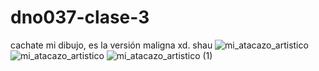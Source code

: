 # dno037-clase-3
cachate mi dibujo, es la versión maligna xd. shau
![mi_atacazo_artistico](https://user-images.githubusercontent.com/101259908/159738358-28969105-48dc-4976-a5f9-5b52d819b93c.jpg)
![mi_atacazo_artistico](https://user-images.githubusercontent.com/101259908/159739979-80f119f2-9937-42e8-a07c-062677405a59.jpg)
![mi_atacazo_artistico (1)](https://user-images.githubusercontent.com/101259908/159741420-90a6a487-eae0-4435-8261-a5131c6a7de5.jpg)
